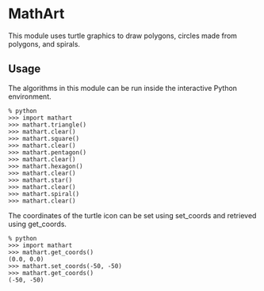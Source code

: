 # MathArt

This module uses turtle graphics to draw polygons, circles made from polygons, and spirals.

## Usage

The algorithms in this module can be run inside the interactive Python environment.

    % python
    >>> import mathart
    >>> mathart.triangle()
    >>> mathart.clear()
    >>> mathart.square()
    >>> mathart.clear()
    >>> mathart.pentagon()
    >>> mathart.clear()
    >>> mathart.hexagon()
    >>> mathart.clear()
    >>> mathart.star()
    >>> mathart.clear()
    >>> mathart.spiral()
    >>> mathart.clear()

The coordinates of the turtle icon can be set using set_coords and retrieved using get_coords.

    % python
    >>> import mathart
    >>> mathart.get_coords()
    (0.0, 0.0)
    >>> mathart.set_coords(-50, -50)
    >>> mathart.get_coords()
    (-50, -50)